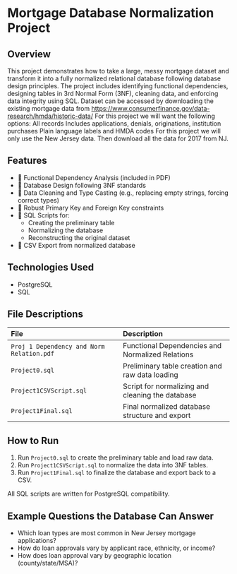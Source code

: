 # Mortgage Database Normalization Project

## Overview

This project demonstrates how to take a large, messy mortgage dataset and transform it into a fully normalized relational database following database design principles. The project includes identifying functional dependencies, designing tables in 3rd Normal Form (3NF), cleaning data, and enforcing data integrity using SQL.
Dataset can be accessed by downloading the existing mortgage data from https://www.consumerfinance.gov/data-research/hmda/historic-data/
For this project we will want the following options:
All records Includes applications, denials, originations, institution purchases
Plain language labels and HMDA codes
For this project we will only use the New Jersey data.
Then download all the data for 2017 from NJ.

## Features

- 🔹 Functional Dependency Analysis (included in PDF)
- 🔹 Database Design following 3NF standards
- 🔹 Data Cleaning and Type Casting (e.g., replacing empty strings, forcing correct types)
- 🔹 Robust Primary Key and Foreign Key constraints
- 🔹 SQL Scripts for:
  - Creating the preliminary table
  - Normalizing the database
  - Reconstructing the original dataset
- 🔹 CSV Export from normalized database

## Technologies Used

- PostgreSQL
- SQL

## File Descriptions

| File | Description |
|:----|:-------------|
| `Proj 1 Dependency and Norm Relation.pdf` | Functional Dependencies and Normalized Relations |
| `Project0.sql` | Preliminary table creation and raw data loading |
| `Project1CSVScript.sql` | Script for normalizing and cleaning the database |
| `Project1Final.sql` | Final normalized database structure and export |

## How to Run

1. Run `Project0.sql` to create the preliminary table and load raw data.
2. Run `Project1CSVScript.sql` to normalize the data into 3NF tables.
3. Run `Project1Final.sql` to finalize the database and export back to a CSV.

All SQL scripts are written for PostgreSQL compatibility.

## Example Questions the Database Can Answer

- Which loan types are most common in New Jersey mortgage applications?
- How do loan approvals vary by applicant race, ethnicity, or income?
- How does loan approval vary by geographic location (county/state/MSA)?
